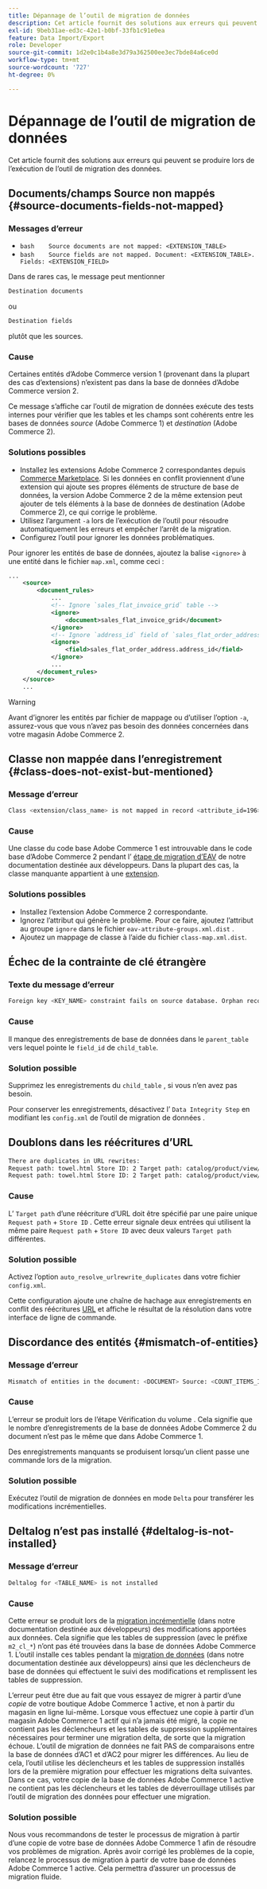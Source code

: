 ```yaml
---
title: Dépannage de l’outil de migration de données
description: Cet article fournit des solutions aux erreurs qui peuvent se produire lors de l’exécution de l’outil de migration des données.
exl-id: 9beb31ae-ed3c-42e1-b0bf-33fb1c91e0ea
feature: Data Import/Export
role: Developer
source-git-commit: 1d2e0c1b4a8e3d79a362500ee3ec7bde84a6ce0d
workflow-type: tm+mt
source-wordcount: '727'
ht-degree: 0%

---
```


# Dépannage de l’outil de migration de données

Cet article fournit des solutions aux erreurs qui peuvent se produire lors de l’exécution de l’outil de migration des données.

## Documents/champs Source non mappés {#source-documents-fields-not-mapped}

### Messages d’erreur

* ```bash    Source documents are not mapped: <EXTENSION_TABLE>    ```
* ```bash    Source fields are not mapped. Document: <EXTENSION_TABLE>. Fields: <EXTENSION_FIELD>    ```

Dans de rares cas, le message peut mentionner

```bash
Destination documents
```

ou

```bash
Destination fields
```

plutôt que les sources.

### Cause

Certaines entités d’Adobe Commerce version 1 (provenant dans la plupart des cas d’extensions) n’existent pas dans la base de données d’Adobe Commerce version 2.

Ce message s’affiche car l’outil de migration de données exécute des tests internes pour vérifier que les tables et les champs sont cohérents entre les bases de données *source* (Adobe Commerce 1) et *destination* (Adobe Commerce 2).

### Solutions possibles

* Installez les extensions Adobe Commerce 2 correspondantes depuis [Commerce Marketplace](https://marketplace.magento.com/).     Si les données en conflit proviennent d’une extension qui ajoute ses propres éléments de structure de base de données, la version Adobe Commerce 2 de la même extension peut ajouter de tels éléments à la base de données de destination (Adobe Commerce 2), ce qui corrige le problème.
* Utilisez l’argument `-a` lors de l’exécution de l’outil pour résoudre automatiquement les erreurs et empêcher l’arrêt de la migration.
* Configurez l’outil pour ignorer les données problématiques.

Pour ignorer les entités de base de données, ajoutez la balise `<ignore>` à une entité dans le fichier `map.xml`, comme ceci :

```xml
...
    <source>
        <document_rules>
            ...
            <!-- Ignore `sales_flat_invoice_grid` table -->
            <ignore>
                <document>sales_flat_invoice_grid</document>
            </ignore>
            <!-- Ignore `address_id` field of `sales_flat_order_address` table -->
            <ignore>
                <field>sales_flat_order_address.address_id</field>
            </ignore>
            ...
        </document_rules>
    </source>
    ...
```

>[!WARNING]
>
>Avant d’ignorer les entités par fichier de mappage ou d’utiliser l’option `-a`, assurez-vous que vous n’avez pas besoin des données concernées dans votre magasin Adobe Commerce 2.

## Classe non mappée dans l’enregistrement {#class-does-not-exist-but-mentioned}

### Message d’erreur

```bash
Class <extension/class_name> is not mapped in record <attribute_id=196>
```

### Cause

Une classe du code base Adobe Commerce 1 est introuvable dans le code base d’Adobe Commerce 2 pendant l’ [étape de migration d’EAV](https://devdocs.magento.com/guides/v2.3/migration/migration-tool-internal-spec.html#eav) de notre documentation destinée aux développeurs. Dans la plupart des cas, la classe manquante appartient à une [extension](https://glossary.magento.com/extension).

### Solutions possibles

* Installez l’extension Adobe Commerce 2 correspondante.
* Ignorez l’attribut qui génère le problème.    Pour ce faire, ajoutez l’attribut au groupe `ignore` dans le fichier `eav-attribute-groups.xml.dist` .
* Ajoutez un mappage de classe à l’aide du fichier `class-map.xml.dist`.

## Échec de la contrainte de clé étrangère

### Texte du message d’erreur

```bash
Foreign key <KEY_NAME> constraint fails on source database. Orphan records id: <id_1>, <id_2> from <child_table>.<field_id> has no referenced records in <parent_table>
```

### Cause

Il manque des enregistrements de base de données dans le `parent_table` vers lequel pointe le `field_id` de `child_table`.

### Solution possible

Supprimez les enregistrements du `child_table` , si vous n’en avez pas besoin.

Pour conserver les enregistrements, désactivez l’ `Data Integrity Step` en modifiant les `config.xml` de l’outil de migration de données .

## Doublons dans les réécritures d’URL

```xml
There are duplicates in URL rewrites:
Request path: towel.html Store ID: 2 Target path: catalog/product/view/id/10
Request path: towel.html Store ID: 2 Target path: catalog/product/view/id/12
```

### Cause

L’ `Target path` d’une réécriture d’URL doit être spécifié par une paire unique `Request path` + `Store ID` . Cette erreur signale deux entrées qui utilisent la même paire `Request path` + `Store ID` avec deux valeurs `Target path` différentes.

### Solution possible

Activez l’option `auto_resolve_urlrewrite_duplicates` dans votre fichier `config.xml`.

Cette configuration ajoute une chaîne de hachage aux enregistrements en conflit des réécritures [URL](https://glossary.magento.com/url) et affiche le résultat de la résolution dans votre interface de ligne de commande.

## Discordance des entités {#mismatch-of-entities}

### Message d’erreur

```bash
Mismatch of entities in the document: <DOCUMENT> Source: <COUNT_ITEMS_IN_SOURCE_TABLE> Destination: <COUNT_ITEMS_IN_DESTINATION_TABLE>
```

### Cause

L’erreur se produit lors de l’étape Vérification du volume . Cela signifie que le nombre d’enregistrements de la base de données Adobe Commerce 2 du document n’est pas le même que dans Adobe Commerce 1.

Des enregistrements manquants se produisent lorsqu’un client passe une commande lors de la migration.

### Solution possible

Exécutez l’outil de migration de données en mode `Delta` pour transférer les modifications incrémentielles.

## Deltalog n’est pas installé {#deltalog-is-not-installed}

### Message d’erreur

```bash
Deltalog for <TABLE_NAME> is not installed
```

### Cause

Cette erreur se produit lors de la [migration incrémentielle](https://devdocs.magento.com/guides/v2.3/migration/migration-migrate-delta.html) (dans notre documentation destinée aux développeurs) des modifications apportées aux données. Cela signifie que les tables de suppression (avec le préfixe `m2_cl_*`) n’ont pas été trouvées dans la base de données Adobe Commerce 1. L’outil installe ces tables pendant la [migration de données](https://devdocs.magento.com/guides/v2.3/migration/migration-migrate-data.html) (dans notre documentation destinée aux développeurs) ainsi que les déclencheurs de base de données qui effectuent le suivi des modifications et remplissent les tables de suppression.

L’erreur peut être due au fait que vous essayez de migrer à partir d’une *copie* de votre boutique Adobe Commerce 1 active, et non à partir du magasin en ligne lui-même. Lorsque vous effectuez une copie à partir d’un magasin Adobe Commerce 1 actif qui n’a jamais été migré, la copie ne contient pas les déclencheurs et les tables de suppression supplémentaires nécessaires pour terminer une migration delta, de sorte que la migration échoue. L’outil de migration de données ne fait PAS de comparaisons entre la base de données d’AC1 et d’AC2 pour migrer les différences. Au lieu de cela, l’outil utilise les déclencheurs et les tables de suppression installés lors de la première migration pour effectuer les migrations delta suivantes. Dans ce cas, votre copie de la base de données Adobe Commerce 1 active ne contient pas les déclencheurs et les tables de déverrouillage utilisés par l’outil de migration des données pour effectuer une migration.

### Solution possible

Nous vous recommandons de tester le processus de migration à partir d’une copie de votre base de données Adobe Commerce 1 afin de résoudre vos problèmes de migration. Après avoir corrigé les problèmes de la copie, relancez le processus de migration à partir de votre base de données Adobe Commerce 1 active. Cela permettra d’assurer un processus de migration fluide.
